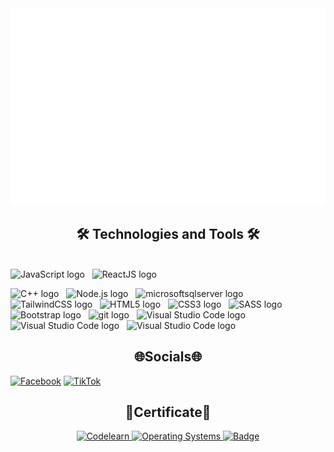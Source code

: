<!-- TTTT -->
<a href="#" target="_blank">
  <img src="svg/TTTT.svg" width="1200" alt="TTTT0803" />
</a>

<h2 align="center">🛠 Technologies and Tools 🛠</h2>
<br>
<!-- https://simpleicons.org/ -->
<span><img src="https://img.shields.io/badge/JavaScript-282C34?logo=javascript&logoColor=F7DF1E" alt="JavaScript logo" title="JavaScript" height="25" /></span>
&nbsp;
<span><img src="https://img.shields.io/badge/ReactJS-282C34?logo=react&logoColor=61DAFB" alt="ReactJS logo" title="ReactJS" height="25" /></span>
&nbsp;

<span><img src="https://img.shields.io/badge/C++-282C34?logo=nuxt.js&logoColor=4FC08D" alt="C++ logo" title="C++" height="25" /></span>
&nbsp;
<span><img src="https://img.shields.io/badge/Node.js-282C34?logo=node.js&logoColor=00F200" alt="Node.js logo" title="Node.js" height="25" /></span>
&nbsp;
<span><img src="https://img.shields.io/badge/Microsoftsqlserver-282C34?logo=mongodb&logoColor=47A248" alt="microsoftsqlserver logo" title="microsoftsqlserver" height="25" /></span>
&nbsp;
<span><img src="https://img.shields.io/badge/Tailwind%20CSS-282C34?logo=tailwind-css&logoColor=38B2AC" alt="TailwindCSS logo" title="TailwindCSS" height="25" /></span>
&nbsp;
<span><img src="https://img.shields.io/badge/HTML5-282C34?logo=html5&logoColor=E34F26" alt="HTML5 logo" title="HTML5" height="25" /></span>
&nbsp;
<span><img src="https://img.shields.io/badge/CSS3-282C34?logo=css3&logoColor=1572B6" alt="CSS3 logo" title="CSS3" height="25" /></span>
&nbsp;
<span><img src="https://img.shields.io/badge/Sass-282C34?logo=sass&logoColor=CC6699" alt="SASS logo" title="SASS" height="25" /></span>
&nbsp;
<span><img src="https://img.shields.io/badge/Bootstrap-282C34?logo=bootstrap&logoColor=7952B3" alt="Bootstrap logo" title="Bootstrap" height="25" /></span>
&nbsp;
<span><img src="https://img.shields.io/badge/git-282C34?logo=git&logoColor=F05032" alt="git logo" title="git" height="25" /></span>
&nbsp;
<span><img src="https://img.shields.io/badge/VS%20Code-282C34?logo=visual-studio-code&logoColor=007ACC" alt="Visual Studio Code logo" title="Visual Studio Code" height="25" /></span>
&nbsp;
<span><img src="https://img.shields.io/badge/laravel-282C34?logo=laravel&logoColor=F7DF1E" alt="Visual Studio Code logo" title="Visual Studio Code" height="25" /></span>
&nbsp;
<span><img src="https://img.shields.io/badge/php-282C34?logo=php&logoColor=F7DF1E" alt="Visual Studio Code logo" title="Visual Studio Code" height="25" /></span>
&nbsp;

<h2 align="center">🌐Socials🌐</h2>

<!-- Social Media Links -->
[![Facebook](https://img.shields.io/badge/Facebook-%231877F2.svg?logo=Facebook&logoColor=white&style=for-the-badge)](https://www.facebook.com/trinhthi.thao.104?locale=vi_VN) 
[![TikTok](https://img.shields.io/badge/TikTok-%23000000.svg?logo=TikTok&logoColor=white&style=for-the-badge)](https://www.tiktok.com/@trinhthanhthao2k5)

<h2 align="center">📝Certificate📝</h2>
<p align="center">
  <a href="https://codelearn.io/share/3f1b853e-cff4-410a-ada0-74752999afd4">
    <img src="https://img.shields.io/badge/Codelearn%20C++(basic)-%231877F2.svg?&logoColor=white&style=for-the-badge&color=green" alt="Codelearn">
  </a>
   <a href="/images/OS.png">
    <img src="https://img.shields.io/badge/Operating%20Systems-%231877F2.svg?&logoColor=white&style=for-the-badge&color=yellow" alt="Operating Systems">
  </a>
   <a href="/images/badge.png">
    <img src="https://img.shields.io/badge/Badge-%231877F2.svg?&logoColor=white&style=for-the-badge&color=green" alt="Badge">
  </a>
</p>



